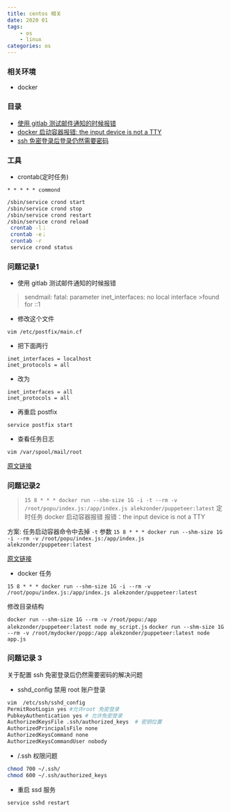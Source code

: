 ```yaml
---
title: centos 相关
date: 2020 01
tags:
    - os
    - linux
categories: os
---
```


### 相关环境

-   docker

### 目录

-   [使用 gitlab 测试邮件通知的时候报错](#问题记录1)
-   [docker 启动容器报错: the input device is not a TTY](#问题记录2)
-   [ssh 免密登录后登录仍然需要密码](#问题记录3)

### 工具

-   crontab(定时任务)

`* * * * * commond`

```bash
/sbin/service crond start
/sbin/service crond stop
/sbin/service crond restart
/sbin/service crond reload
 crontab -l；
 crontab -e；
 crontab -r
 service crond status
```

### 问题记录1

-   使用 gitlab 测试邮件通知的时候报错

> sendmail: fatal: parameter inet_interfaces: no local interface >found for ::1

-   修改这个文件

`vim /etc/postfix/main.cf`

-   把下面两行

```config
inet_interfaces = localhost
inet_protocols = all
```

-   改为

```config
inet_interfaces = all
inet_protocols = all
```

-   再重启 postfix

`service postfix start`

-   查看任务日志

`vim /var/spool/mail/root`

[原文链接](https://blog.csdn.net/github_37673306/java/article/details/84755551)

### 问题记录2

> `15 8 * * * docker run --shm-size 1G -i -t --rm -v /root/popu/index.js:/app/index.js alekzonder/puppeteer:latest`
> 定时任务 docker 启动容器报错
> 报错：the input device is not a TTY

方案: 任务启动容器命令中去掉 `-t` 参数
`15 8 * * * docker run --shm-size 1G -i --rm -v /root/popu/index.js:/app/index.js alekzonder/puppeteer:latest`

[原文链接](https://www.cnblogs.com/killall007/p/9494189.html)

-   docker 任务

`15 8 * * * docker run --shm-size 1G -i --rm -v /root/popu/index.js:/app/index.js alekzonder/puppeteer:latest`

修改目录结构

`docker run --shm-size 1G --rm -v /root/popu:/app alekzonder/puppeteer:latest node my_script.js`
`docker run --shm-size 1G --rm -v /root/mydocker/popp:/app alekzonder/puppeteer:latest node app.js`

### 问题记录 3

关于配置 ssh 免密登录后仍然需要密码的解决问题

-   sshd_config 禁用 root 账户登录

```bash
vim  /etc/ssh/sshd_config
PermitRootLogin yes #允许root 免密登录
PubkeyAuthentication yes # 允许免密登录
AuthorizedKeysFile .ssh/authorized_keys  # 密钥位置
AuthorizedPrincipalsFile none
AuthorizedKeysCommand none
AuthorizedKeysCommandUser nobody
```

-   /.ssh 权限问题

```bash
chmod 700 ~/.ssh/
chmod 600 ~/.ssh/authorized_keys
```

-   重启 ssd 服务

`service sshd restart`
